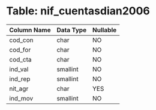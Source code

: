 # Table: nif_cuentasdian2006

| Column Name | Data Type | Nullable |
|-------------|-----------|----------|
| cod_con | char | NO |
| cod_for | char | NO |
| cod_cta | char | NO |
| ind_val | smallint | NO |
| ind_rep | smallint | NO |
| nit_agr | char | YES |
| ind_mov | smallint | NO |
